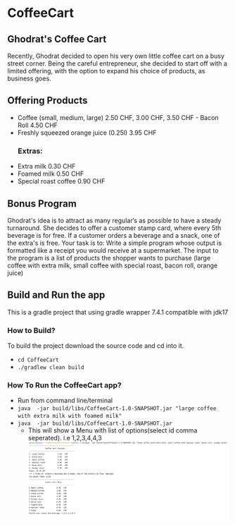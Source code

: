 # CoffeeCart
 ## Ghodrat's Coffee Cart
Recently, Ghodrat decided to open his very own little coffee cart on a busy street corner.
Being the careful entrepreneur, she decided to start off with a limited offering, with the option to expand his choice of products, as business goes.

 ## Offering  Products
- Coffee (small, medium, large) 2.50 CHF, 3.00 CHF, 3.50 CHF - Bacon Roll 4.50 CHF
- Freshly squeezed orange juice (0.25l) 3.95 CHF
  ###  Extras:
- Extra milk 0.30 CHF
- Foamed milk 0.50 CHF
- Special roast coffee 0.90 CHF
## Bonus Program
  Ghodrat's idea is to attract as many regular‘s as possible to have a steady turnaround. She decides to offer a customer stamp card, where every 5th beverage is for free.
  If a customer orders a beverage and a snack, one of the extra's is free.
  Your task is to:
  Write a simple program whose output is formatted like a receipt you would receive at a supermarket.
  The input to the program is a list of products the shopper wants to purchase (large coffee with extra milk, small coffee with special roast, bacon roll, orange juice)

## Build and Run the  app
This is a gradle project that using gradle  wrapper 7.4.1  compatible  with jdk17
### How to Build?
To build the project download the  source code and cd into  it.
- `cd CoffeeCart`
- `./gradlew clean build`  
### How To Run the CoffeeCart app?
- Run from command line/terminal
- `java  -jar build/libs/CoffeeCart-1.0-SNAPSHOT.jar "large coffee with extra milk with foamed milk"`
- `java  -jar build/libs/CoffeeCart-1.0-SNAPSHOT.jar`
  - This will show a Menu with list of options(select id comma seperated). i.e 1,2,3,4,4,3 
  ![](CoffeeCart.png)